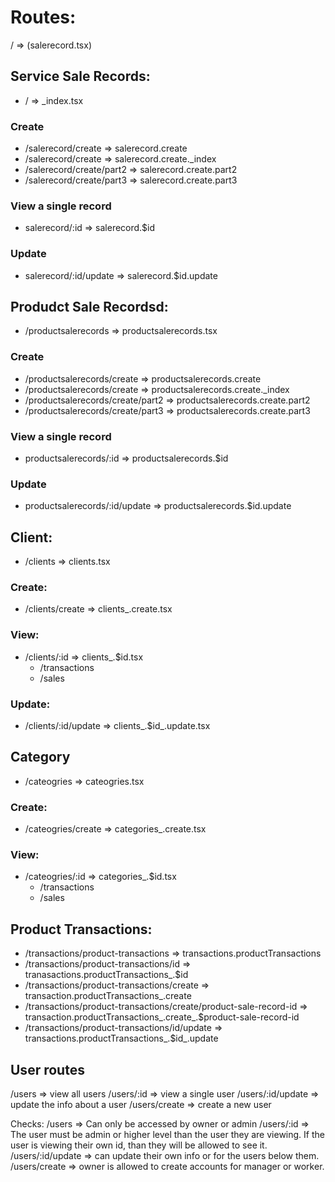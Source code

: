 # Routes:

/ => (salerecord.tsx)

## Service Sale Records:

- / => \_index.tsx

### Create

- /salerecord/create => salerecord.create
- /salerecord/create => salerecord.create.\_index
- /salerecord/create/part2 => salerecord.create.part2
- /salerecord/create/part3 => salerecord.create.part3

### View a single record

- salerecord/:id => salerecord.$id

### Update

- salerecord/:id/update => salerecord.$id.update

## Produdct Sale Recordsd:

- /productsalerecords => productsalerecords.tsx

### Create

- /productsalerecords/create => productsalerecords.create
- /productsalerecords/create => productsalerecords.create.\_index
- /productsalerecords/create/part2 => productsalerecords.create.part2
- /productsalerecords/create/part3 => productsalerecords.create.part3

### View a single record

- productsalerecords/:id => productsalerecords.$id

### Update

- productsalerecords/:id/update => productsalerecords.$id.update

## Client:

- /clients => clients.tsx

### Create:

- /clients/create => clients_.create.tsx


### View:
- /clients/:id => clients_.$id.tsx
    - /transactions
    - /sales


### Update:

- /clients/:id/update => clients_.$id_.update.tsx



## Category

- /cateogries => cateogries.tsx

### Create:

- /cateogries/create => categories_.create.tsx


### View:
- /cateogries/:id => categories_.$id.tsx
    - /transactions
    - /sales



## Product Transactions:
- /transactions/product-transactions => transactions.productTransactions
- /transactions/product-transactions/id => tranasactions.productTransactions_.$id
- /transactions/product-transactions/create => transaction.productTransactions_.create
- /transactions/product-transactions/create/product-sale-record-id => transaction.productTransactions_.create_.$product-sale-record-id
- /transactions/product-transactions/id/update => transactions.productTransactions_.$id_.update



## User routes

/users => view all users
/users/:id => view a single user
/users/:id/update => update the info about a user
/users/create => create a new user


Checks:
/users => Can only be accessed by owner or admin
/users/:id => The user must be admin or higher level than the user they are viewing. If the user is viewing their own id, than they will be allowed to see it.
/users/:id/update => can update their own info or for the users below them. 
/users/create => owner is allowed to create accounts for manager or worker.

